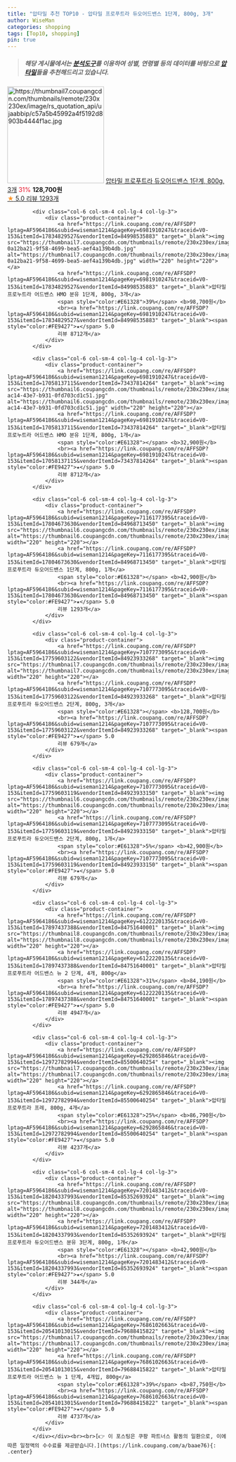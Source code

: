```yaml
---
title: "압타밀 추천 TOP10 - 압타밀 프로푸트라 듀오어드밴스 1단계, 800g, 3개"
author: WiseMan
categories: shopping
tags: [Top10, shopping]
pin: true
---
```


> ##### 해당 게시물에서는 [**분석도구**](https://itemscout.io/)를 이용하여 **성별**, **연령별** 등의 데이터를 바탕으로 [**압타밀**](https://link.coupang.com/a/baae76)들을 추천해드리고 있습니다.
<div class="container"><div class="row">
            <div class="col-6 col-sm-4 col-lg-4 col-lg-3">
                <div class="product-container">
                    <a href="https://link.coupang.com/re/AFFSDP?lptag=AF5964186&subid=wiseman1214&pageKey=7116177395&traceid=V0-153&itemId=17804673632&vendorItemId=84968713486" target="_blank"><img src="https://thumbnail7.coupangcdn.com/thumbnails/remote/230x230ex/image/rs_quotation_api/ujaabbip/c57a5b45992a4f5192d8903b4444f1ac.jpg" alt="https://thumbnail7.coupangcdn.com/thumbnails/remote/230x230ex/image/rs_quotation_api/ujaabbip/c57a5b45992a4f5192d8903b4444f1ac.jpg" width="220" height="220"></a>
                    <a href="https://link.coupang.com/re/AFFSDP?lptag=AF5964186&subid=wiseman1214&pageKey=7116177395&traceid=V0-153&itemId=17804673632&vendorItemId=84968713486" target="_blank">압타밀 프로푸트라 듀오어드밴스 1단계, 800g, 3개</a>
                    <span style="color:#E61328">31%</span> <b>128,700원</b>
                    <br><a href="https://link.coupang.com/re/AFFSDP?lptag=AF5964186&subid=wiseman1214&pageKey=7116177395&traceid=V0-153&itemId=17804673632&vendorItemId=84968713486" target="_blank"><span style="color:#FE9427">★</span> 5.0
                    리뷰 1293개</a>
                </div>
            </div>
            
            <div class="col-6 col-sm-4 col-lg-4 col-lg-3">
                <div class="product-container">
                    <a href="https://link.coupang.com/re/AFFSDP?lptag=AF5964186&subid=wiseman1214&pageKey=6981910247&traceid=V0-153&itemId=17834829527&vendorItemId=84998535883" target="_blank"><img src="https://thumbnail7.coupangcdn.com/thumbnails/remote/230x230ex/image/retail/images/123703690390503-0a12ba21-9f58-4699-bea5-aef4a139b4db.jpg" alt="https://thumbnail7.coupangcdn.com/thumbnails/remote/230x230ex/image/retail/images/123703690390503-0a12ba21-9f58-4699-bea5-aef4a139b4db.jpg" width="220" height="220"></a>
                    <a href="https://link.coupang.com/re/AFFSDP?lptag=AF5964186&subid=wiseman1214&pageKey=6981910247&traceid=V0-153&itemId=17834829527&vendorItemId=84998535883" target="_blank">압타밀 프로누트라 어드밴스 HMO 분유 1단계, 800g, 3개</a>
                    <span style="color:#E61328">39%</span> <b>98,700원</b>
                    <br><a href="https://link.coupang.com/re/AFFSDP?lptag=AF5964186&subid=wiseman1214&pageKey=6981910247&traceid=V0-153&itemId=17834829527&vendorItemId=84998535883" target="_blank"><span style="color:#FE9427">★</span> 5.0
                    리뷰 8712개</a>
                </div>
            </div>
            
            <div class="col-6 col-sm-4 col-lg-4 col-lg-3">
                <div class="product-container">
                    <a href="https://link.coupang.com/re/AFFSDP?lptag=AF5964186&subid=wiseman1214&pageKey=6981910247&traceid=V0-153&itemId=17058137115&vendorItemId=73437814264" target="_blank"><img src="https://thumbnail6.coupangcdn.com/thumbnails/remote/230x230ex/image/retail/images/2021/01/13/17/2/f1b8432c-ac14-43e7-b931-0fd703cd1c51.jpg" alt="https://thumbnail6.coupangcdn.com/thumbnails/remote/230x230ex/image/retail/images/2021/01/13/17/2/f1b8432c-ac14-43e7-b931-0fd703cd1c51.jpg" width="220" height="220"></a>
                    <a href="https://link.coupang.com/re/AFFSDP?lptag=AF5964186&subid=wiseman1214&pageKey=6981910247&traceid=V0-153&itemId=17058137115&vendorItemId=73437814264" target="_blank">압타밀 프로누트라 어드밴스 HMO 분유 1단계, 800g, 1개</a>
                    <span style="color:#E61328"></span> <b>32,900원</b>
                    <br><a href="https://link.coupang.com/re/AFFSDP?lptag=AF5964186&subid=wiseman1214&pageKey=6981910247&traceid=V0-153&itemId=17058137115&vendorItemId=73437814264" target="_blank"><span style="color:#FE9427">★</span> 5.0
                    리뷰 8712개</a>
                </div>
            </div>
            
            <div class="col-6 col-sm-4 col-lg-4 col-lg-3">
                <div class="product-container">
                    <a href="https://link.coupang.com/re/AFFSDP?lptag=AF5964186&subid=wiseman1214&pageKey=7116177395&traceid=V0-153&itemId=17804673630&vendorItemId=84968713450" target="_blank"><img src="https://thumbnail6.coupangcdn.com/thumbnails/remote/230x230ex/image/rs_quotation_api/pfsxpy4t/3f610aa019aa4c1b9f35e5c831d1e50f.jpg" alt="https://thumbnail6.coupangcdn.com/thumbnails/remote/230x230ex/image/rs_quotation_api/pfsxpy4t/3f610aa019aa4c1b9f35e5c831d1e50f.jpg" width="220" height="220"></a>
                    <a href="https://link.coupang.com/re/AFFSDP?lptag=AF5964186&subid=wiseman1214&pageKey=7116177395&traceid=V0-153&itemId=17804673630&vendorItemId=84968713450" target="_blank">압타밀 프로푸트라 듀오어드밴스 1단계, 800g, 1개</a>
                    <span style="color:#E61328"></span> <b>42,900원</b>
                    <br><a href="https://link.coupang.com/re/AFFSDP?lptag=AF5964186&subid=wiseman1214&pageKey=7116177395&traceid=V0-153&itemId=17804673630&vendorItemId=84968713450" target="_blank"><span style="color:#FE9427">★</span> 5.0
                    리뷰 1293개</a>
                </div>
            </div>
            
            <div class="col-6 col-sm-4 col-lg-4 col-lg-3">
                <div class="product-container">
                    <a href="https://link.coupang.com/re/AFFSDP?lptag=AF5964186&subid=wiseman1214&pageKey=7107773095&traceid=V0-153&itemId=17759603122&vendorItemId=84923933268" target="_blank"><img src="https://thumbnail7.coupangcdn.com/thumbnails/remote/230x230ex/image/rs_quotation_api/ssiv3whz/aa54d2fd0550430ab8ac587bc114fdc2.jpg" alt="https://thumbnail7.coupangcdn.com/thumbnails/remote/230x230ex/image/rs_quotation_api/ssiv3whz/aa54d2fd0550430ab8ac587bc114fdc2.jpg" width="220" height="220"></a>
                    <a href="https://link.coupang.com/re/AFFSDP?lptag=AF5964186&subid=wiseman1214&pageKey=7107773095&traceid=V0-153&itemId=17759603122&vendorItemId=84923933268" target="_blank">압타밀 프로푸트라 듀오어드밴스 2단계, 800g, 3개</a>
                    <span style="color:#E61328"></span> <b>128,700원</b>
                    <br><a href="https://link.coupang.com/re/AFFSDP?lptag=AF5964186&subid=wiseman1214&pageKey=7107773095&traceid=V0-153&itemId=17759603122&vendorItemId=84923933268" target="_blank"><span style="color:#FE9427">★</span> 5.0
                    리뷰 679개</a>
                </div>
            </div>
            
            <div class="col-6 col-sm-4 col-lg-4 col-lg-3">
                <div class="product-container">
                    <a href="https://link.coupang.com/re/AFFSDP?lptag=AF5964186&subid=wiseman1214&pageKey=7107773095&traceid=V0-153&itemId=17759603119&vendorItemId=84923933150" target="_blank"><img src="https://thumbnail6.coupangcdn.com/thumbnails/remote/230x230ex/image/rs_quotation_api/lm7uqwkj/9aeb441e2fc6481fb4b5d0b35c56f442.jpg" alt="https://thumbnail6.coupangcdn.com/thumbnails/remote/230x230ex/image/rs_quotation_api/lm7uqwkj/9aeb441e2fc6481fb4b5d0b35c56f442.jpg" width="220" height="220"></a>
                    <a href="https://link.coupang.com/re/AFFSDP?lptag=AF5964186&subid=wiseman1214&pageKey=7107773095&traceid=V0-153&itemId=17759603119&vendorItemId=84923933150" target="_blank">압타밀 프로푸트라 듀오어드밴스 2단계, 800g, 1개</a>
                    <span style="color:#E61328">5%</span> <b>42,900원</b>
                    <br><a href="https://link.coupang.com/re/AFFSDP?lptag=AF5964186&subid=wiseman1214&pageKey=7107773095&traceid=V0-153&itemId=17759603119&vendorItemId=84923933150" target="_blank"><span style="color:#FE9427">★</span> 5.0
                    리뷰 679개</a>
                </div>
            </div>
            
            <div class="col-6 col-sm-4 col-lg-4 col-lg-3">
                <div class="product-container">
                    <a href="https://link.coupang.com/re/AFFSDP?lptag=AF5964186&subid=wiseman1214&pageKey=6122220135&traceid=V0-153&itemId=17897437388&vendorItemId=84751640001" target="_blank"><img src="https://thumbnail8.coupangcdn.com/thumbnails/remote/230x230ex/image/vendor_inventory/5b78/15bb555e6e42f72dfee753cd4187cceaae53e140e3320dc5394d56b211d2.jpg" alt="https://thumbnail8.coupangcdn.com/thumbnails/remote/230x230ex/image/vendor_inventory/5b78/15bb555e6e42f72dfee753cd4187cceaae53e140e3320dc5394d56b211d2.jpg" width="220" height="220"></a>
                    <a href="https://link.coupang.com/re/AFFSDP?lptag=AF5964186&subid=wiseman1214&pageKey=6122220135&traceid=V0-153&itemId=17897437388&vendorItemId=84751640001" target="_blank">압타밀 프로푸트라 어드밴스 뉴 2 단계, 4개, 800g</a>
                    <span style="color:#E61328">31%</span> <b>84,190원</b>
                    <br><a href="https://link.coupang.com/re/AFFSDP?lptag=AF5964186&subid=wiseman1214&pageKey=6122220135&traceid=V0-153&itemId=17897437388&vendorItemId=84751640001" target="_blank"><span style="color:#FE9427">★</span> 5.0
                    리뷰 4947개</a>
                </div>
            </div>
            
            <div class="col-6 col-sm-4 col-lg-4 col-lg-3">
                <div class="product-container">
                    <a href="https://link.coupang.com/re/AFFSDP?lptag=AF5964186&subid=wiseman1214&pageKey=6292865846&traceid=V0-153&itemId=12972782994&vendorItemId=85500640254" target="_blank"><img src="https://thumbnail7.coupangcdn.com/thumbnails/remote/230x230ex/image/vendor_inventory/6d24/5bfef664ed6c4cae945352f8ad7d4ca2530cb375b8120594b1f393a73fec.jpg" alt="https://thumbnail7.coupangcdn.com/thumbnails/remote/230x230ex/image/vendor_inventory/6d24/5bfef664ed6c4cae945352f8ad7d4ca2530cb375b8120594b1f393a73fec.jpg" width="220" height="220"></a>
                    <a href="https://link.coupang.com/re/AFFSDP?lptag=AF5964186&subid=wiseman1214&pageKey=6292865846&traceid=V0-153&itemId=12972782994&vendorItemId=85500640254" target="_blank">압타밀 프로푸트라 프레, 800g, 4개</a>
                    <span style="color:#E61328">25%</span> <b>86,790원</b>
                    <br><a href="https://link.coupang.com/re/AFFSDP?lptag=AF5964186&subid=wiseman1214&pageKey=6292865846&traceid=V0-153&itemId=12972782994&vendorItemId=85500640254" target="_blank"><span style="color:#FE9427">★</span> 5.0
                    리뷰 4237개</a>
                </div>
            </div>
            
            <div class="col-6 col-sm-4 col-lg-4 col-lg-3">
                <div class="product-container">
                    <a href="https://link.coupang.com/re/AFFSDP?lptag=AF5964186&subid=wiseman1214&pageKey=7201483412&traceid=V0-153&itemId=18204337993&vendorItemId=85352693924" target="_blank"><img src="https://thumbnail8.coupangcdn.com/thumbnails/remote/230x230ex/image/rs_quotation_api/xcyvjd7y/9a55ce6c92b945d0819b9c3c8c6de60a.jpg" alt="https://thumbnail8.coupangcdn.com/thumbnails/remote/230x230ex/image/rs_quotation_api/xcyvjd7y/9a55ce6c92b945d0819b9c3c8c6de60a.jpg" width="220" height="220"></a>
                    <a href="https://link.coupang.com/re/AFFSDP?lptag=AF5964186&subid=wiseman1214&pageKey=7201483412&traceid=V0-153&itemId=18204337993&vendorItemId=85352693924" target="_blank">압타밀 프로푸트라 듀오어드밴스 분유 3단계, 800g, 1개</a>
                    <span style="color:#E61328"></span> <b>42,900원</b>
                    <br><a href="https://link.coupang.com/re/AFFSDP?lptag=AF5964186&subid=wiseman1214&pageKey=7201483412&traceid=V0-153&itemId=18204337993&vendorItemId=85352693924" target="_blank"><span style="color:#FE9427">★</span> 5.0
                    리뷰 344개</a>
                </div>
            </div>
            
            <div class="col-6 col-sm-4 col-lg-4 col-lg-3">
                <div class="product-container">
                    <a href="https://link.coupang.com/re/AFFSDP?lptag=AF5964186&subid=wiseman1214&pageKey=7686102663&traceid=V0-153&itemId=20541013015&vendorItemId=79688415822" target="_blank"><img src="https://thumbnail7.coupangcdn.com/thumbnails/remote/230x230ex/image/vendor_inventory/4797/a4601e29e80285b1abb16aee35f5d8a4c5977f2dbe8edafd70c5362c220e.jpg" alt="https://thumbnail7.coupangcdn.com/thumbnails/remote/230x230ex/image/vendor_inventory/4797/a4601e29e80285b1abb16aee35f5d8a4c5977f2dbe8edafd70c5362c220e.jpg" width="220" height="220"></a>
                    <a href="https://link.coupang.com/re/AFFSDP?lptag=AF5964186&subid=wiseman1214&pageKey=7686102663&traceid=V0-153&itemId=20541013015&vendorItemId=79688415822" target="_blank">압타밀 프로푸트라 어드밴스 뉴 1 단계, 4개입, 800g</a>
                    <span style="color:#E61328">39%</span> <b>87,750원</b>
                    <br><a href="https://link.coupang.com/re/AFFSDP?lptag=AF5964186&subid=wiseman1214&pageKey=7686102663&traceid=V0-153&itemId=20541013015&vendorItemId=79688415822" target="_blank"><span style="color:#FE9427">★</span> 5.0
                    리뷰 4737개</a>
                </div>
            </div>
            </div></div><br><br>[👉 이 포스팅은 쿠팡 파트너스 활동의 일환으로, 이에 따른 일정액의 수수료를 제공받습니다.](https://link.coupang.com/a/baae76){: .center}